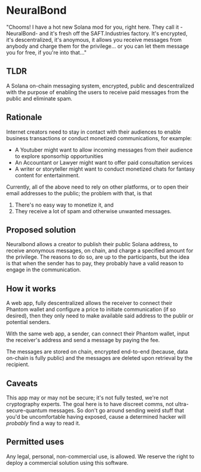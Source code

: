 # NeuralBond

"Chooms! I have a hot new Solana mod for you, right here. They call it -NeuralBond- and it's fresh off the SAFT.Industries factory. It's encrypted, it's descentralized, it's anoymous, it allows you receive messages from anybody and charge them for the privilege... or you can let them message you for free, if you're into that..."

## TLDR
A Solana on-chain messaging system, encrypted, public and descentralized with the purpose of enabling the users to receive paid messages from the public and eliminate spam.

## Rationale

Internet creators need to stay in contact with their audiences to enable business transactions or conduct monetized communications, for example:

- A Youtuber might want to allow incoming messages from their audience to explore sponsorhip opportunities
- An Accountant or Lawyer might want to offer paid consultation services
- A writer or storyteller might want to conduct monetized chats for fantasy content for entertainment.

Currently, all of the above need to rely on other platforms, or to open their email addresses to the public; the problem with that, is that

1. There's no easy way to monetize it, and
2. They receive a lot of spam and otherwise unwanted messages.

## Proposed solution

Neuralbond allows a creator to publish their public Solana address, to receive anonymous messages, on chain, and charge a specified amount for the privilege. The reasons to do so, are up to the participants, but the idea is that when the sender has to pay, they probably have a valid reason to engage in the communication.

## How it works

A web app, fully descentralized allows the receiver to connect their Phantom wallet and configure a price to initiate communication (if so desired), then they only need to make available said address to the publir or potential senders.

With the same web app, a sender, can connect their Phantom wallet, input the receiver's address and send a message by paying the fee.

The messages are stored on chain, encrypted end-to-end (because, data on-chain is fully public) and the messages are deleted upon retrieval by the recipient.

## Caveats

This app may or may not be secure; it's not fully tested, we're not cryptography experts. The goal here is to have discreet comms, not ultra-secure-quantum messages. So don't go around sending weird stuff that you'd be uncomfortable having exposed, cause a determined hacker will *probably* find a way to read it. 

## Permitted uses

Any legal, personal, non-commercial use, is allowed. We reserve the right to deploy a commercial solution using this software.



